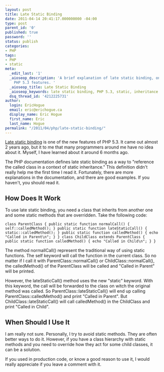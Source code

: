 ```yaml
---
layout: post
title: Late Static Binding
date: 2011-04-14 20:41:17.000000000 -04:00
type: post
parent_id: '0'
published: true
password: ''
status: publish
categories:
- PHP
tags:
- PHP
- static
meta:
  _edit_last: '1'
  _aioseop_description: 'A brief explanation of late static binding, one of the new
    PHP 5.3 features. '
  _aioseop_title: Late Static Binding
  _aioseop_keywords: late static binding, PHP 5.3, static, inheritance
  dsq_thread_id: '4212225731'
author:
  login: EricHogue
  email: eric@erichogue.ca
  display_name: Eric Hogue
  first_name: Eric
  last_name: Hogue
permalink: "/2011/04/php/late-static-binding/"
---
```

[Late static binding](http://www.php.net/manual/en/language.oop5.late-static-bindings.php "Late static binding") is one of the new features of PHP 5.3. It came out almost 2 years ago, but it to me that many programmers around me have no idea about it. Myself, I have learned about it around 6 months ago.

The PHP documentation defines late static binding as a way to "reference the called class in a context of static inheritance." This definition didn't really help me the first time I read it. Fortunately, there are more explanations in the documentation, and there are good examples. If you haven't, you should read it.

## How Does It Work

To use late static binding, you need a class that inherits from another one and some static methods that are overridden. Take the following code:

```
class ParentClass { public static function normalCall() { self::calledMethod(); } public static function lateStaticCall() { static::calledMethod(); } public static function calledMethod() { echo "Called in Parent\n"; } } class ChildClass extends ParentClass { public static function calledMethod() { echo "Called in Child\n"; } }
```

The method normallCall() represent the traditional way of using static functions. The self keyword will call the function in the current class. So no matter if I call it with ParentClass::normalCall() or ChildClass::normalCall(), the calledMethod() of the ParentClass will be called and "Called in Parent" will be printed.

However, the lateStaticCall() method uses the new "static" keyword. With this keyword, the call will be forwarded to the class on witch the original method was called. So ParentClass::lateStaticCall() will end up calling ParentClass::calledMethod() and print "Called in Parent". But ChildClass::lateStaticCall() will call calledMethod() in the ChildClass and print "Called in Child".

## When Should I Use It

I am really not sure. Personally, I try to avoid static methods. They are often better ways to do it. However, if you have a class hierarchy with static methods and you need to override how they act for some child classes, it can be a solution.

If you used in production code, or know a good reason to use it, I would really appreciate if you leave a comment with it.

